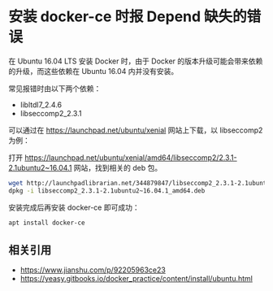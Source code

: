 # 安装 docker-ce 时报 Depend 缺失的错误

在 Ubuntu 16.04 LTS 安装 Docker 时，由于 Docker 的版本升级可能会带来依赖的升级，而这些依赖在 Ubuntu 16.04 内并没有安装。

常见报错时由以下两个依赖：

* libltdl7_2.4.6
* libseccomp2_2.3.1

可以通过在 https://launchpad.net/ubuntu/xenial 网站上下载，以 libseccomp2 为例：

打开 https://launchpad.net/ubuntu/xenial/amd64/libseccomp2/2.3.1-2.1ubuntu2~16.04.1 网站，找到相关的 deb 包。

``` bash
wget http://launchpadlibrarian.net/344879847/libseccomp2_2.3.1-2.1ubuntu2~16.04.1_amd64.deb
dpkg -i libseccomp2_2.3.1-2.1ubuntu2~16.04.1_amd64.deb
```

安装完成后再安装 docker-ce 即可成功：

``` bash
apt install docker-ce
```


## 相关引用

* https://www.jianshu.com/p/92205963ce23
* https://yeasy.gitbooks.io/docker_practice/content/install/ubuntu.html
